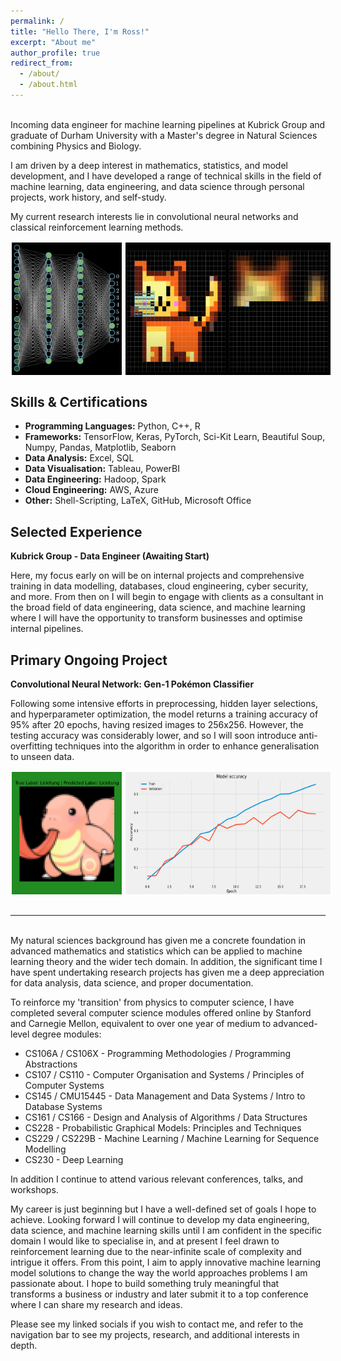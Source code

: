 ```yaml
---
permalink: /
title: "Hello There, I'm Ross!"
excerpt: "About me"
author_profile: true
redirect_from: 
  - /about/
  - /about.html
---
```


<br>
Incoming data engineer for machine learning pipelines at Kubrick Group and graduate of Durham University with a Master's degree in Natural Sciences combining Physics and Biology. 

I am driven by a deep interest in mathematics, statistics, and model development, and I have developed a range of technical skills in the field of machine learning, data engineering, and data science through personal projects, work history, and self-study. 

My current research interests lie in convolutional neural networks and classical reinforcement learning methods.
<br>
<div style="display: flex;">
  <img src="/images/Neural_Network.png" alt="Image 2" style="width: 35%; border: 2px solid white; margin-right: 2px;">
  <img src="/images/Convolution.png" alt="Image 1" style="width: 65%; border: 2px solid white;">
</div>

<h2> Skills & Certifications </h2>

* **Programming Languages:** Python, C++, R
* **Frameworks:** TensorFlow, Keras, PyTorch, Sci-Kit Learn, Beautiful Soup, Numpy, Pandas, Matplotlib, Seaborn
* **Data Analysis:** Excel, SQL
* **Data Visualisation:** Tableau, PowerBI
* **Data Engineering:** Hadoop, Spark
* **Cloud Engineering:** AWS, Azure
* **Other:** Shell-Scripting, LaTeX, GitHub, Microsoft Office

<h2> Selected Experience </h2>

**Kubrick Group - Data Engineer (Awaiting Start)**

Here, my focus early on will be on internal projects and comprehensive training in data modelling, databases, cloud engineering, cyber security, and more. From then on I will begin to engage with clients as a consultant in the broad field of data engineering, data science, and machine learning where I will have the opportunity to transform businesses and optimise internal pipelines.

<!-- Here my focus was on... -->

<h2> Primary Ongoing Project </h2>

**Convolutional Neural Network: Gen-1 Pokémon Classifier**

Following some intensive efforts in preprocessing, hidden layer selections, and hyperparameter optimization, the model returns a training accuracy of 95% after 20 epochs, having resized images to 256x256. However, the testing accuracy was considerably lower, and so I will soon introduce anti-overfitting techniques into the algorithm in order to enhance generalisation to unseen data.

<div style="display: flex;">
  <img src="/images/Lickitung.png" alt="Image 2" style="width: 35%; border: 2px solid white; margin-right: 2px;">
  <img src="/images/Accuracy_Epoch.png" alt="Image 1" style="width: 65%; border: 2px solid white;">
</div>

<!-- Need to professionalize images, nice font, white text, clean boundaries -->
<br>

---
<br>
My natural sciences background has given me a concrete foundation in advanced mathematics and statistics which can be applied to machine learning theory and the wider tech domain. In addition, the significant time I have spent undertaking research projects has given me a deep appreciation for data analysis, data science, and proper documentation. 

To reinforce my 'transition' from physics to computer science, I have completed several computer science modules offered online by Stanford and Carnegie Mellon, equivalent to over one year of medium to advanced-level degree modules:

* CS106A / CS106X - Programming Methodologies / Programming Abstractions
* CS107 / CS110 - Computer Organisation and Systems / Principles of Computer Systems
* CS145 / CMU15445 - Data Management and Data Systems / Intro to Database Systems
* CS161 / CS166 - Design and Analysis of Algorithms / Data Structures
* CS228 - Probabilistic Graphical Models: Principles and Techniques
* CS229 / CS229B - Machine Learning / Machine Learning for Sequence Modelling
* CS230 - Deep Learning

In addition I continue to attend various relevant conferences, talks, and workshops.

My career is just beginning but I have a well-defined set of goals I hope to achieve. Looking forward I will continue to develop my data engineering, data science, and machine learning skills until I am confident in the specific domain I would like to specialise in, and at present I feel drawn to reinforcement learning due to the near-infinite scale of complexity and intrigue it offers. From this point, I aim to apply innovative machine learning model solutions to change the way the world approaches problems I am passionate about. I hope to build something truly meaningful that transforms a business or industry and later submit it to a top conference where I can share my research and ideas.

Please see my linked socials if you wish to contact me, and refer to the navigation bar to see my projects, research, and additional interests in depth.




